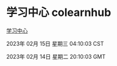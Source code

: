 # 学习中心 colearnhub
[学习中心](http://:56308/colearnhub/)

2023年 02月 15日 星期三 04:10:03 CST

2023年 02月 14日 星期二 20:10:03 GMT
